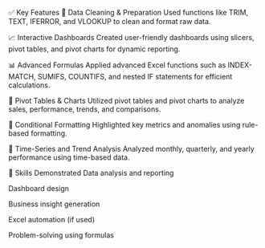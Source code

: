 ✅ Key Features
📌 Data Cleaning & Preparation
Used functions like TRIM, TEXT, IFERROR, and VLOOKUP to clean and format raw data.

📈 Interactive Dashboards
Created user-friendly dashboards using slicers, pivot tables, and pivot charts for dynamic reporting.

📊 Advanced Formulas
Applied advanced Excel functions such as INDEX-MATCH, SUMIFS, COUNTIFS, and nested IF statements for efficient calculations.

🧮 Pivot Tables & Charts
Utilized pivot tables and pivot charts to analyze sales, performance, trends, and comparisons.

🧾 Conditional Formatting
Highlighted key metrics and anomalies using rule-based formatting.

📅 Time-Series and Trend Analysis
Analyzed monthly, quarterly, and yearly performance using time-based data.

🧠 Skills Demonstrated
Data analysis and reporting

Dashboard design

Business insight generation

Excel automation (if used)

Problem-solving using formulas
